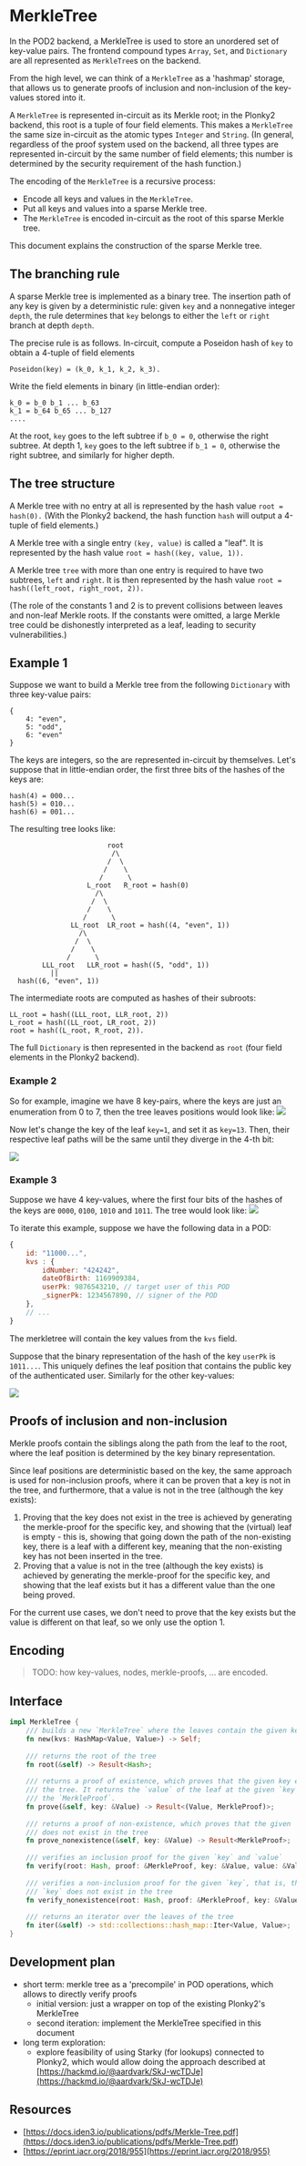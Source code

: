 # MerkleTree

In the POD2 backend, a MerkleTree is used to store an unordered set of key-value pairs.  The frontend compound types `Array`, `Set`, and `Dictionary` are all represented as `MerkleTree`s on the backend.

From the high level, we can think of a `MerkleTree` as a 'hashmap' storage, that allows us to generate proofs of inclusion and non-inclusion of the key-values stored into it.

A `MerkleTree` is represented in-circuit as its Merkle root; in the Plonky2 backend, this root is a tuple of four field elements.  This makes a `MerkleTree` the same size in-circuit as the atomic types `Integer` and `String`.  (In general, regardless of the proof system used on the backend, all three types are represented in-circuit by the same number of field elements; this number is determined by the security requirement of the hash function.)

The encoding of the `MerkleTree` is a recursive process:
- Encode all keys and values in the `MerkleTree`.
- Put all keys and values into a sparse Merkle tree.
- The `MerkleTree` is encoded in-circuit as the root of this sparse Merkle tree.

This document explains the construction of the sparse Merkle tree.

## The branching rule

A sparse Merkle tree is implemented as a binary tree.  The insertion path of any key is given by a deterministic rule: given ```key``` and a nonnegative integer ```depth```, the rule determines that ```key``` belongs to either the ```left``` or ```right``` branch at depth ```depth```.

The precise rule is as follows.  In-circuit, compute a Poseidon hash of ```key``` to obtain a 4-tuple of field elements 
```
Poseidon(key) = (k_0, k_1, k_2, k_3).
```
Write the field elements in binary (in little-endian order):
```
k_0 = b_0 b_1 ... b_63
k_1 = b_64 b_65 ... b_127
....
```

At the root, ```key``` goes to the left subtree if ```b_0 = 0```, otherwise the right subtree.  At depth 1, ```key``` goes to the left subtree if ```b_1 = 0```, otherwise the right subtree, and similarly for higher depth.

## The tree structure

A Merkle tree with no entry at all is represented by the hash value
```root = hash(0).```
(With the Plonky2 backend, the hash function ```hash``` will output a 4-tuple of field elements.)

A Merkle tree with a single entry ```(key, value)``` is called a "leaf".  It is represented by the hash value
```root = hash((key, value, 1)).```

A Merkle tree ```tree``` with more than one entry is required to have two subtrees, ```left``` and ```right```.  It is then represented by the hash value
```root = hash((left_root, right_root, 2)).```

(The role of the constants 1 and 2 is to prevent collisions between leaves and non-leaf Merkle roots.  If the constants were omitted, a large Merkle tree could be dishonestly interpreted as a leaf, leading to security vulnerabilities.)

## Example 1

Suppose we want to build a Merkle tree from the following `Dictionary` with three key-value pairs:
```
{
    4: "even",
    5: "odd",
    6: "even"
}
```

The keys are integers, so the are represented in-circuit by themselves.  Let's suppose that in little-endian order, the first three bits of the hashes of the keys are:
```
hash(4) = 000...
hash(5) = 010...
hash(6) = 001...
```

The resulting tree looks like:
```
                        root
                         /\   
                        /  \  
                       /    \ 
                      /      \
                   L_root   R_root = hash(0)
                     /\       
                    /  \                             
                   /    \     
                  /      \    
               LL_root  LR_root = hash((4, "even", 1))
                 /\           
                /  \          
               /    \         
              /      \        
        LLL_root   LLR_root = hash((5, "odd", 1))
          ||          
  hash((6, "even", 1))
```

The intermediate roots are computed as hashes of their subroots:
```
LL_root = hash((LLL_root, LLR_root, 2))
L_root = hash((LL_root, LR_root, 2))
root = hash((L_root, R_root, 2)).
```

The full `Dictionary` is then represented in the backend as `root` (four field elements in the Plonky2 backend).

### Example 2
So for example, imagine we have 8 key-pairs, where the keys are just an enumeration from 0 to 7, then the tree leaves positions would look like:
![](img/merkletree-example-1-a.png)

Now let's change the key of the leaf `key=1`, and set it as `key=13`. Then, their respective leaf paths will be the same until they diverge in the 4-th bit:

![](img/merkletree-example-1-b.png)


### Example 3

Suppose we have 4 key-values, where the first four bits of the hashes of the keys are `0000`, `0100`, `1010` and `1011`. The tree would look like:
![](img/merkletree-example-2-a.png)

To iterate this example, suppose we have the following data in a POD:
```js
{
	id: "11000...",
	kvs : {
		idNumber: "424242",
		dateOfBirth: 1169909384,
		userPk: 9876543210, // target user of this POD
		_signerPk: 1234567890, // signer of the POD
	},
	// ...
}
```

The merkletree will contain the key values from the `kvs` field.

Suppose that the binary representation of the hash of the key `userPk` is `1011...`. This uniquely defines the leaf position that contains the public key of the authenticated user. Similarly for the other key-values:

![](img/merkletree-example-2-b.png)


## Proofs of inclusion and non-inclusion
Merkle proofs contain the siblings along the path from the leaf to the root, where the leaf position is determined by the key binary representation. 

Since leaf positions are deterministic based on the key, the same approach is used for non-inclusion proofs, where it can be proven that a key is not in the tree, and furthermore, that a value is not in the tree (although the key exists):
1. Proving that the key does not exist in the tree is achieved by generating the merkle-proof for the specific key, and showing that the (virtual) leaf is empty - this is, showing that going down the path of the non-existing key, there is a leaf with a different key, meaning that the non-existing key has not been inserted in the tree.
2. Proving that a value is not in the tree (although the key exists) is achieved by generating the merkle-proof for the specific key, and showing that the leaf exists but it has a different value than the one being proved.

For the current use cases, we don't need to prove that the key exists but the value is different on that leaf, so we only use the option 1.


## Encoding
> TODO: how key-values, nodes, merkle-proofs, ... are encoded.

## Interface

```rust
impl MerkleTree {
    /// builds a new `MerkleTree` where the leaves contain the given key-values
    fn new(kvs: HashMap<Value, Value>) -> Self;
    
    /// returns the root of the tree
    fn root(&self) -> Result<Hash>;
    
    /// returns a proof of existence, which proves that the given key exists in
    /// the tree. It returns the `value` of the leaf at the given `key`, and
    /// the `MerkleProof`.
    fn prove(&self, key: &Value) -> Result<(Value, MerkleProof)>;
    
    /// returns a proof of non-existence, which proves that the given `key`
    /// does not exist in the tree
    fn prove_nonexistence(&self, key: &Value) -> Result<MerkleProof>;
    
    /// verifies an inclusion proof for the given `key` and `value`
    fn verify(root: Hash, proof: &MerkleProof, key: &Value, value: &Value) -> Result<()>;
    
    /// verifies a non-inclusion proof for the given `key`, that is, the given
    /// `key` does not exist in the tree
    fn verify_nonexistence(root: Hash, proof: &MerkleProof, key: &Value) -> Result<()>;
    
    /// returns an iterator over the leaves of the tree
    fn iter(&self) -> std::collections::hash_map::Iter<Value, Value>;
}
```

## Development plan
- short term: merkle tree as a 'precompile' in POD operations, which allows to directly verify proofs
	- initial version: just a wrapper on top of the existing Plonky2's MerkleTree
	- second iteration: implement the MerkleTree specified in this document
- long term exploration:
	- explore feasibility of using Starky (for lookups) connected to Plonky2, which would allow doing the approach described at [https://hackmd.io/@aardvark/SkJ-wcTDJe](https://hackmd.io/@aardvark/SkJ-wcTDJe)


## Resources
- [https://docs.iden3.io/publications/pdfs/Merkle-Tree.pdf](https://docs.iden3.io/publications/pdfs/Merkle-Tree.pdf)
- [https://eprint.iacr.org/2018/955](https://eprint.iacr.org/2018/955)
